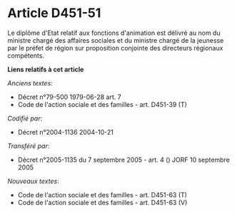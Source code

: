 # Article D451-51

Le diplôme d'Etat relatif aux fonctions d'animation est délivré au nom du ministre chargé des affaires sociales et du
ministre chargé de la jeunesse par le préfet de région sur proposition conjointe des directeurs régionaux compétents.

**Liens relatifs à cet article**

_Anciens textes_:

  - Décret n°79-500 1979-06-28 art. 7
  - Code de l'action sociale et des familles - art. D451-39 (T)

_Codifié par_:

  - Décret n°2004-1136 2004-10-21

_Transféré par_:

  - Décret n°2005-1135 du 7 septembre 2005 - art. 4 () JORF 10 septembre 2005

_Nouveaux textes_:

  - Code de l'action sociale et des familles - art. D451-63 (T)
  - Code de l'action sociale et des familles - art. D451-63 (V)
